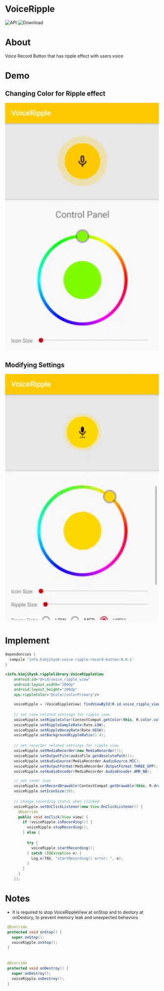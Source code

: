 # VoiceRipple
![API](https://img.shields.io/badge/API-16%2B-blue.svg?style=flat) ![Download](https://api.bintray.com/packages/wotomas/maven/voice-ripple-record-button/images/download.svg)

# About
Voice Record Button that has ripple effect with users voice

# Demo
## Changing Color for Ripple effect

[<img src="media/colorChange.gif" width="600" />]()

## Modifying Settings

[<img src="media/settingChange.gif" width="600" />]()


# Implement
```gradle
dependencies {
  compile 'info.kimjihyok:voice-ripple-record-button:0.0.1'
}
```

```XML
<info.kimjihyok.ripplelibrary.VoiceRippleView
    android:id="@+id/voice_ripple_view"
    android:layout_width="200dp"
    android:layout_height="200dp"
    app:rippleColor="@color/colorPrimary"/>
```

```java
    voiceRipple = (VoiceRippleView) findViewById(R.id.voice_ripple_view);

    // set view related settings for ripple view
    voiceRipple.setRippleColor(ContextCompat.getColor(this, R.color.colorPrimary));
    voiceRipple.setRippleSampleRate(Rate.LOW);
    voiceRipple.setRippleDecayRate(Rate.HIGH);
    voiceRipple.setBackgroundRippleRatio(1.4);

    // set recorder related settings for ripple view
    voiceRipple.setMediaRecorder(new MediaRecorder());
    voiceRipple.setOutputFile(audioFile.getAbsolutePath());
    voiceRipple.setAudioSource(MediaRecorder.AudioSource.MIC);
    voiceRipple.setOutputFormat(MediaRecorder.OutputFormat.THREE_GPP);
    voiceRipple.setAudioEncoder(MediaRecorder.AudioEncoder.AMR_NB);
```

```java
    // set inner icon
    voiceRipple.setRecordDrawable(ContextCompat.getDrawable(this, R.drawable.record), ContextCompat.getDrawable(this, R.drawable.recording));
    voiceRipple.setIconSize(30);

    // change recording status when clicked
    voiceRipple.setOnClickListener(new View.OnClickListener() {
      @Override
      public void onClick(View view) {
        if (voiceRipple.isRecording()) {
          voiceRipple.stopRecording();
        } else {

          try {
            voiceRipple.startRecording();
          } catch (IOException e) {
            Log.e(TAG, "startRecording() error: ", e);
          }
        }
      }
    });
```

# Notes
 - It is required to stop VoiceRippleView at onStop and to destory at onDestory, to prevent memory leak and unexpected behaviors
 ```java
  @Override
  protected void onStop() {
    super.onStop();
    voiceRipple.onStop();
  }
  
  
  @Override
  protected void onDestroy() {
    super.onDestroy();
    voiceRipple.onDestroy();
  }
```
